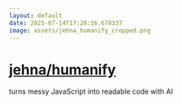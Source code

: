 ```yaml
---
layout: default
date: 2025-07-14T17:28:16.678337
image: assets/jehna_humanify_cropped.png
---
```


# [jehna/humanify](https://github.com/jehna/humanify)

turns messy JavaScript into readable code with AI

